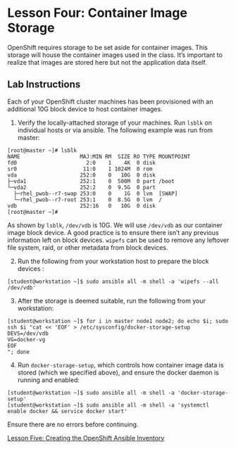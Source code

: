 # Lesson Four: Container Image Storage

OpenShift requires storage to be set aside for container images. This storage will house the container images used in the class. It’s important to realize that images are stored here but not the application data itself.

## Lab Instructions

Each of your OpenShift cluster machines has been provisioned with an additional 10G block device to host container images. 

1. Verify the locally-attached storage of your machines. Run `lsblk` on individual hosts or via ansible. The following example was run from master:

```
[root@master ~]# lsblk
NAME                   MAJ:MIN RM  SIZE RO TYPE MOUNTPOINT
fd0                      2:0    1    4K  0 disk
sr0                     11:0    1 1024M  0 rom  
vda                    252:0    0   10G  0 disk
├─vda1                 252:1    0  500M  0 part /boot
└─vda2                 252:2    0  9.5G  0 part
  ├─rhel_pwob--r7-swap 253:0    0    1G  0 lvm  [SWAP]
  └─rhel_pwob--r7-root 253:1    0  8.5G  0 lvm  /
vdb                    252:16   0   10G  0 disk
[root@master ~]#
```

As shown by `lsblk`, `/dev/vdb` is 10G. We will use `/dev/vdb` as our container image block device. A good practice is to ensure there isn’t any previous information left on block devices. `wipefs` can be used to remove any leftover file system, raid, or other metadata from block devices.

2. Run the following from your workstation host to prepare the block devices :
```
[student@workstation ~]$ sudo ansible all -m shell -a 'wipefs --all /dev/vdb'
```

3. After the storage is deemed suitable, run the following from your workstation:
```
[student@workstation ~]$ for i in master node1 node2; do echo $i; sudo ssh $i "cat << 'EOF' > /etc/sysconfig/docker-storage-setup
DEVS=/dev/vdb
VG=docker-vg
EOF
"; done
```

4. Run `docker-storage-setup`, which controls how container image data is stored (which we specified above), and ensure the docker daemon is running and enabled:
```
[student@workstation ~]$ sudo ansible all -m shell -a 'docker-storage-setup'
[student@workstation ~]$ sudo ansible all -m shell -a 'systemctl enable docker && service docker start'
```
Ensure there are no errors before continuing.

[Lesson Five: Creating the OpenShift Ansible Inventory](05-lesson-create_inventory.md)

